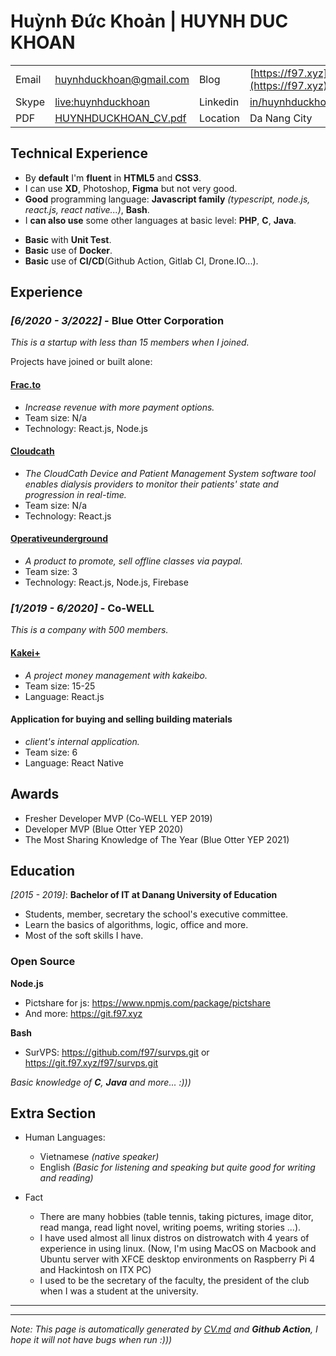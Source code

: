 Huỳnh Đức Khoản | HUYNH DUC KHOAN
=====================

|||||
|---|---|---|---|
|Email|huynhduckhoan@gmail.com|Blog|[https://f97.xyz](https://f97.xyz)|
|Skype|[live:huynhduckhoan](https://join.skype.com/invite/niUom6aZDDwa)|Linkedin|[in/huynhduckhoan](https://www.linkedin.com/in/huynhduckhoan)|
|PDF|[HUYNHDUCKHOAN_CV.pdf](https://cv.f97.xyz/HUYNHDUCKHOAN_CV.pdf)|Location|Da Nang City|

Technical Experience
--------------------

- By **default** I'm **fluent** in **HTML5** and **CSS3**.
- I can use **XD**, Photoshop, **Figma** but not very good.
- **Good** programming language: **Javascript family** _(typescript, node.js, react.js, react native...)_, **Bash**.
- I **can also use** some other languages at basic level: **PHP**, **C**, **Java**.
<!-- - I am **good** at **MongoDB** and I just use MySQL at basic level. -->
- **Basic** with **Unit Test**.
- **Basic** use of **Docker**.
- **Basic** use of **CI/CD**(Github Action, Gitlab CI, Drone.IO...).

Experience
----------

### _[6/2020 - 3/2022]_ - **Blue Otter Corporation**

_This is a startup with less than 15 members when I joined._

Projects have joined or built alone: 

#### **[Frac.to](https://frac.to)**
- _Increase revenue with more payment options._
- Team size: N/a
- Technology: React.js, Node.js

#### **[Cloudcath](https://www.cloudcath.com)**
  - _The CloudCath Device and Patient Management System software tool enables dialysis providers to monitor their patients' state and progression in real-time._
  - Team size: N/a
  - Technology: React.js

#### **[Operativeunderground](https://www.operativeunderground.com)**

- _A product to promote, sell offline classes via paypal._
- Team size: 3
- Technology: React.js, Node.js, Firebase

### _[1/2019 - 6/2020]_ - **Co-WELL**

_This is a company with 500 members._

#### **[Kakei+](https://kakei.fujinnotomo.co.jp)**

- _A project money management with kakeibo._
- Team size: 15-25
- Language: React.js


#### **Application for buying and selling building materials**

- _client's internal application._
- Team size: 6
- Language: React Native

Awards
---------

- Fresher Developer MVP (Co-WELL YEP 2019)
- Developer MVP (Blue Otter YEP 2020)
- The Most Sharing Knowledge of The Year (Blue Otter YEP 2021)

Education
---------

<!-- _[2015 - 20xx]_:   **Study, study more, study forever**
  * Completed some courses on udemy, github...
  * Learn how to use productivity tools... -->

_[2015 - 2019]_:   **Bachelor of IT at Danang University of Education**

   * Students, member, secretary the school's executive committee.
   * Learn the basics of algorithms, logic, office and more.
   * Most of the soft skills I have.

### Open Source

**Node.js**
   * Pictshare for js: https://www.npmjs.com/package/pictshare
   * And more: https://git.f97.xyz 

**Bash**
   * SurVPS: https://github.com/f97/survps.git or https://git.f97.xyz/f97/survps.git

_Basic knowledge of **C**, **Java** and more... :)))_

Extra Section
----------------------------------------

* Human Languages:

   * Vietnamese _(native speaker)_
   * English _(Basic for listening and speaking but quite good for writing and reading)_ 

* Fact
   * There are many hobbies (table tennis, taking pictures, image ditor, read manga, read light novel, writing poems, writing stories ...).
   * I have used almost all linux distros on distrowatch with 4 years of experience in using linux. (Now, I'm using MacOS on Macbook and Ubuntu server with XFCE desktop environments on Raspberry Pi 4 and Hackintosh on ITX PC)
   * I used to be the secretary of the faculty, the president of the club when I was a student at the university.
<!-- * I have a smart watch collection. -->
<!-- * I can support but don't want to support IT free. -->
<!-- * In free time, I often watch create some project for ... -->

----------------------------------------

<!-- ![waka-info](https://github-readme-stats.vercel.app/api/wakatime?username=f97&api_domain=wakapi.dev&bg_color=1A202C&title_color=2F855A&icon_color=2F855A&text_color=ffffff&custom_title=Wakapi%20Week%20Stats&layout=compact) -->

----------------------------------------
_Note: This page is automatically generated by [CV.md](https://github.com/f97/f97/blob/master/CV.md) and **Github Action**, I hope it will not have bugs when run :)))_

